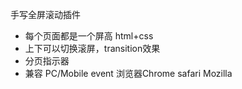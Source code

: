 手写全屏滚动插件

- 每个页面都是一个屏高
 html+css 
- 上下可以切换滚屏，transition效果
- 分页指示器
- 兼容 PC/Mobile event 浏览器Chrome safari Mozilla
